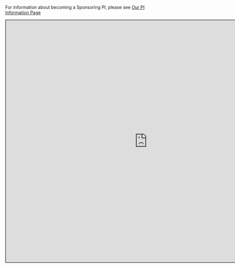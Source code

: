 For information about becoming a Sponsoring PI, please see [Our PI Information Page](new-pi.md)
<div style="position: static; overflow: hidden; border: solid 2px #555; width:900px; height:770px;">

  <iframe src="https://fm.addxt.com/form/?vf=1FAIpQLScMmRGcuD1b_dhw2KmC3LJSkbN2nrzK-EQAvS6qUaEsp9H-OQ" width="900" height="770" frameborder="0" marginheight="0" marginwidth="0">Loading…</iframe>

</div>
